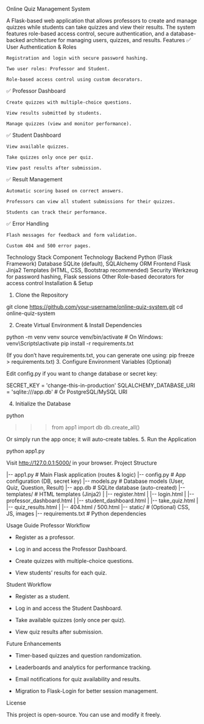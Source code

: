 Online Quiz Management System

A Flask-based web application that allows professors to create and manage quizzes while students can take quizzes and view their results. The system features role-based access control, secure authentication, and a database-backed architecture for managing users, quizzes, and results.
Features
✅ User Authentication & Roles

    Registration and login with secure password hashing.

    Two user roles: Professor and Student.

    Role-based access control using custom decorators.

✅ Professor Dashboard

    Create quizzes with multiple-choice questions.

    View results submitted by students.

    Manage quizzes (view and monitor performance).

✅ Student Dashboard

    View available quizzes.

    Take quizzes only once per quiz.

    View past results after submission.

✅ Result Management

    Automatic scoring based on correct answers.

    Professors can view all student submissions for their quizzes.

    Students can track their performance.

✅ Error Handling

    Flash messages for feedback and form validation.

    Custom 404 and 500 error pages.

Technology Stack
Component	Technology
Backend	Python (Flask Framework)
Database	SQLite (default), SQLAlchemy ORM
Frontend	Flask Jinja2 Templates (HTML, CSS, Bootstrap recommended)
Security	Werkzeug for password hashing, Flask sessions
Other	Role-based decorators for access control
Installation & Setup
1. Clone the Repository

git clone https://github.com/your-username/online-quiz-system.git
cd online-quiz-system

2. Create Virtual Environment & Install Dependencies

python -m venv venv
source venv/bin/activate   # On Windows: venv\Scripts\activate
pip install -r requirements.txt

(If you don’t have requirements.txt, you can generate one using: pip freeze > requirements.txt)
3. Configure Environment Variables (Optional)

Edit config.py if you want to change database or secret key:

SECRET_KEY = 'change-this-in-production'
SQLALCHEMY_DATABASE_URI = 'sqlite:///app.db'  # Or PostgreSQL/MySQL URI

4. Initialize the Database

python
>>> from app1 import db
>>> db.create_all()

Or simply run the app once; it will auto-create tables.
5. Run the Application

python app1.py

Visit http://127.0.0.1:5000/ in your browser.
Project Structure

|-- app1.py             # Main Flask application (routes & logic)
|-- config.py           # App configuration (DB, secret key)
|-- models.py           # Database models (User, Quiz, Question, Result)
|-- app.db              # SQLite database (auto-created)
|-- templates/          # HTML templates (Jinja2)
|   |-- register.html
|   |-- login.html
|   |-- professor_dashboard.html
|   |-- student_dashboard.html
|   |-- take_quiz.html
|   |-- quiz_results.html
|   |-- 404.html / 500.html
|-- static/             # (Optional) CSS, JS, images
|-- requirements.txt    # Python dependencies

Usage Guide
Professor Workflow

   * Register as a professor.

   * Log in and access the Professor Dashboard.

   * Create quizzes with multiple-choice questions.

   * View students’ results for each quiz.

Student Workflow

   * Register as a student.

   * Log in and access the Student Dashboard.

   * Take available quizzes (only once per quiz).

   * View quiz results after submission.

Future Enhancements

   * Timer-based quizzes and question randomization.

   * Leaderboards and analytics for performance tracking.

   * Email notifications for quiz availability and results.

   * Migration to Flask-Login for better session management.

License

This project is open-source. You can use and modify it freely.
